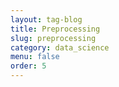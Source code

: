 ```yaml
---
layout: tag-blog
title: Preprocessing
slug: preprocessing
category: data_science
menu: false
order: 5
---
```

